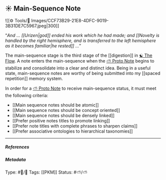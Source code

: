 ## ☀️ Main-Sequence Note

![[⚙️ Tools/📸 Images/CCF73B29-21E8-4DFC-9019-3B31DE7C5967.jpeg|300]]

“_And ... [[Urizen|god]] ended his work which he had made; and [[Novelty is handled by the right hemisphere, and is transferred to the left hemisphere as it becomes familiar|he rested]] ..._”

The main-sequence stage is the third stage of the [[digestion]] in [☯️ The Flow](🔮%20The%20Cosmos/The%20Flow.md). A note enters the main-sequence when the [⛅️ Proto Note](Proto%20Note) begins to stabilize and consolidate into a clear and distinct idea. Being in a useful state, main-sequence notes are worthy of being submitted into my [[spaced repetition]] memory system. 

In order for a [⛅️ Proto Note](Proto%20Note) to receive main-sequence status, it must meet the following criteria:

- [[Main sequence notes should be atomic]]
- [[Main sequence notes should be concept oriented]]
- [[Main sequence notes should be densely linked]]
- [[Prefer positive notes titles to promote linking]]
- [[Prefer note titles with complete phrases to sharpen claims]]
- [[Prefer associative ontologies to hierarchical taxonomies]]

___

##### References


##### Metadata
Type: #🔵/🔵 
Tags: [[PKM]] 
Status: #⛅️/⛅️ 